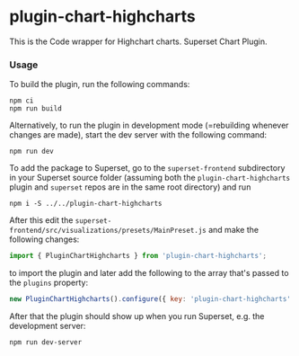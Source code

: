# plugin-chart-highcharts

This is the Code wrapper for Highchart charts. Superset Chart Plugin.

### Usage

To build the plugin, run the following commands:

```
npm ci
npm run build
```

Alternatively, to run the plugin in development mode (=rebuilding whenever changes are made), start the dev server with the following command:

```
npm run dev
```

To add the package to Superset, go to the `superset-frontend` subdirectory in your Superset source folder (assuming both the `plugin-chart-highcharts` plugin and `superset` repos are in the same root directory) and run
```
npm i -S ../../plugin-chart-highcharts
```

After this edit the `superset-frontend/src/visualizations/presets/MainPreset.js` and make the following changes:

```js
import { PluginChartHighcharts } from 'plugin-chart-highcharts';
```

to import the plugin and later add the following to the array that's passed to the `plugins` property:
```js
new PluginChartHighcharts().configure({ key: 'plugin-chart-highcharts' }),
```

After that the plugin should show up when you run Superset, e.g. the development server:

```
npm run dev-server
```
